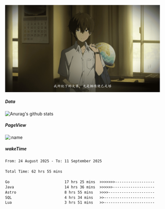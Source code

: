 
<img src="./static/index.jpg" alt="index">

##### Data

![Anurag's github stats](https://github-readme-stats.vercel.app/api?username=whyneh&show_icons=true&hide_border=ture&theme=tokyonight)

##### PageView
![:name](https://count.getloli.com/get/@:whyneh?theme=gelbooru)

##### wakeTime

<!--START_SECTION:waka-->

```txt
From: 24 August 2025 - To: 11 September 2025

Total Time: 62 hrs 55 mins

Go                         17 hrs 25 mins  >>>>>>>------------------   27.69 %
Java                       14 hrs 36 mins  >>>>>>-------------------   23.23 %
Astro                      8 hrs 55 mins   >>>>---------------------   14.19 %
SQL                        4 hrs 34 mins   >>-----------------------   07.26 %
Lua                        3 hrs 51 mins   >>-----------------------   06.13 %
```

<!--END_SECTION:waka-->
